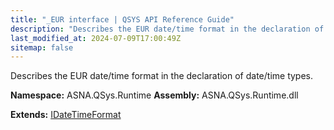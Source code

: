 ```yaml
---
title: "_EUR interface | QSYS API Reference Guide"
description: "Describes the EUR date/time format in the declaration of date/time types. "
last_modified_at: 2024-07-09T17:00:49Z
sitemap: false
---
```


Describes the EUR date/time format in the declaration of date/time types.

**Namespace:** ASNA.QSys.Runtime
**Assembly:** ASNA.QSys.Runtime.dll

**Extends:** [IDateTimeFormat](/reference/runtime/qsys-runtime/i-date-time-format.html)
<br>
<br>
